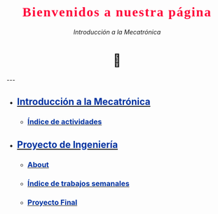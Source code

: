 <!-- Encabezado principal -->
<h1 align="center" style="font-weight: 900; font-family:Georgia; font-size:30px; letter-spacing: 2px;">
  <span style="color:#FF073A;"> <b>Bienvenidos a nuestra página</b> </span> 
</h1>
<p align="center">
  <i>Introducción a la Mecatrónica</i>
</p>
<h1 align="center" style="font-weight: 900">
🤖
</h1>
---

- ## [**<span style="color:#0033A0;">Introducción a la Mecatrónica</span>**](https://adrian-623.github.io/PortafolioA/Ing_Mecatronica/Introducci%C3%B3n_a_la_mecatr%C3%B3nica/Introduccion_a_la_Mecatroncia/)

    * ### [<span style="color:#0033A0;">Índice de actividades</span>](https://adrian-623.github.io/PortafolioA/Ing_Mecatronica/Introducci%C3%B3n_a_la_mecatr%C3%B3nica/Introduccion_a_la_Mecatroncia/)

- ## [**<span style="color:#0033A0;">Proyecto de Ingeniería</span>**](https://adrian-623.github.io/PortafolioA/Ing_Mecatronica/Proyecto%20de%20Ingenieria/01%20Portada/)

    * ### [<span style="color:#0033A0;">About</span>](https://adrian-623.github.io/PortafolioA/Ing_Mecatronica/Proyecto%20de%20Ingenieria/03%20About/)
    * ### [<span style="color:#0033A0;">Índice de trabajos semanales</span>]()
    * ### [<span style="color:#0033A0;">Proyecto Final</span>](https://adrian-623.github.io/PortafolioA/Ing_Mecatronica/Proyecto%20de%20Ingenieria/Proyecto%20FInal/)
    